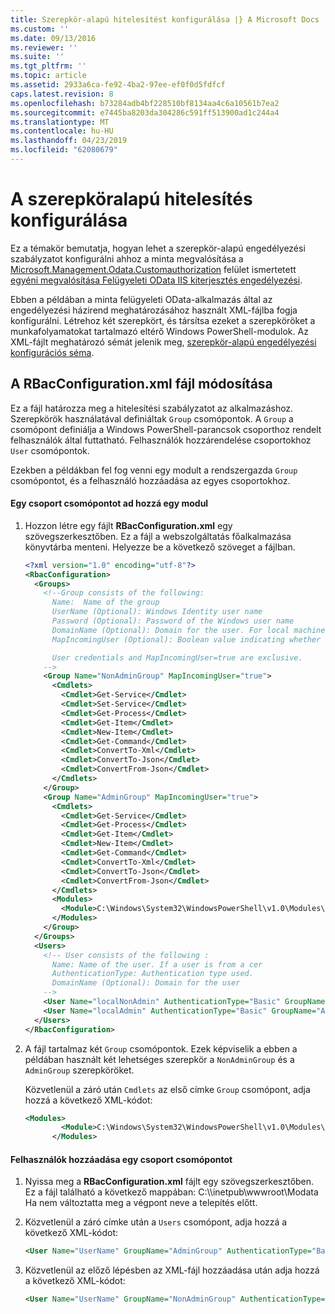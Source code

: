 ```yaml
---
title: Szerepkör-alapú hitelesítést konfigurálása |} A Microsoft Docs
ms.custom: ''
ms.date: 09/13/2016
ms.reviewer: ''
ms.suite: ''
ms.tgt_pltfrm: ''
ms.topic: article
ms.assetid: 2933a6ca-fe92-4ba2-97ee-ef0f0d5fdfcf
caps.latest.revision: 8
ms.openlocfilehash: b73284adb4bf228510bf8134aa4c6a10561b7ea2
ms.sourcegitcommit: e7445ba8203da304286c591ff513900ad1c244a4
ms.translationtype: MT
ms.contentlocale: hu-HU
ms.lasthandoff: 04/23/2019
ms.locfileid: "62080679"
---
```

# <a name="configuring-role-based-authorization"></a>A szerepköralapú hitelesítés konfigurálása

Ez a témakör bemutatja, hogyan lehet a szerepkör-alapú engedélyezési szabályzatot konfigurálni ahhoz a minta megvalósítása a [Microsoft.Management.Odata.Customauthorization](/dotnet/api/Microsoft.Management.Odata.CustomAuthorization) felület ismertetett [egyéni megvalósítása Felügyeleti OData IIS kiterjesztés engedélyezési](./implementing-custom-authorization-for-a-management-odata-web-service.md).

Ebben a példában a minta felügyeleti OData-alkalmazás által az engedélyezési házirend meghatározásához használt XML-fájlba fogja konfigurálni. Létrehoz két szerepkört, és társítsa ezeket a szerepköröket a munkafolyamatokat tartalmazó eltérő Windows PowerShell-modulok. Az XML-fájlt meghatározó sémát jelenik meg, [szerepkör-alapú engedélyezési konfigurációs séma](./role-based-authorization-configuration-schema.md).

## <a name="modifying-the-rbacconfigurationxml-file"></a>A RBacConfiguration.xml fájl módosítása

Ez a fájl határozza meg a hitelesítési szabályzatot az alkalmazáshoz. Szerepkörök használatával definiáltak `Group` csomópontok. A `Group` a csomópont definiálja a Windows PowerShell-parancsok csoporthoz rendelt felhasználók által futtatható. Felhasználók hozzárendelése csoportokhoz `User` csomópontok.

Ezekben a példákban fel fog venni egy modult a rendszergazda `Group` csomópontot, és a felhasználó hozzáadása az egyes csoportokhoz.

#### <a name="adding-a-module-to-a-group-node"></a>Egy csoport csomópontot ad hozzá egy modul

1. Hozzon létre egy fájlt **RBacConfiguration.xml** egy szövegszerkesztőben. Ez a fájl a webszolgáltatás főalkalmazása könyvtárba menteni. Helyezze be a következő szöveget a fájlban.

   ```xml
   <?xml version="1.0" encoding="utf-8"?>
   <RbacConfiguration>
     <Groups>
       <!--Group consists of the following:
         Name:  Name of the group
         UserName (Optional): Windows Identity user name
         Password (Optional): Password of the Windows user name
         DomainName (Optional): Domain for the user. For local machine account either do not include them or give the machine name. Do not give empty string
         MapIncomingUser (Optional): Boolean value indicating whether to execute cmdlet in the context of network client.

         User credentials and MapIncomingUser=true are exclusive.
       -->
       <Group Name="NonAdminGroup" MapIncomingUser="true">
         <Cmdlets>
           <Cmdlet>Get-Service</Cmdlet>
           <Cmdlet>Set-Service</Cmdlet>
           <Cmdlet>Get-Process</Cmdlet>
           <Cmdlet>Get-Item</Cmdlet>
           <Cmdlet>New-Item</Cmdlet>
           <Cmdlet>Get-Command</Cmdlet>
           <Cmdlet>ConvertTo-Xml</Cmdlet>
           <Cmdlet>ConvertTo-Json</Cmdlet>
           <Cmdlet>ConvertFrom-Json</Cmdlet>
         </Cmdlets>
       </Group>
       <Group Name="AdminGroup" MapIncomingUser="true">
         <Cmdlets>
           <Cmdlet>Get-Service</Cmdlet>
           <Cmdlet>Get-Process</Cmdlet>
           <Cmdlet>Get-Item</Cmdlet>
           <Cmdlet>New-Item</Cmdlet>
           <Cmdlet>Get-Command</Cmdlet>
           <Cmdlet>ConvertTo-Xml</Cmdlet>
           <Cmdlet>ConvertTo-Json</Cmdlet>
           <Cmdlet>ConvertFrom-Json</Cmdlet>
         </Cmdlets>
         <Modules>
           <Module>C:\Windows\System32\WindowsPowerShell\v1.0\Modules\ServerManager\ServerManager.psd1</Module>
         </Modules>
       </Group>
     </Groups>
     <Users>
       <!-- User consists of the following :
         Name: Name of the user. If a user is from a cer
         AuthenticationType: Authentication type used.
         DomainName (Optional): Domain for the user
       -->
       <User Name="localNonAdmin" AuthenticationType="Basic" GroupName="NonAdminGroup" />
       <User Name="localAdmin" AuthenticationType="Basic" GroupName="AdminGroup" />
     </Users>
   </RbacConfiguration>
   ```

2. A fájl tartalmaz két `Group` csomópontok. Ezek képviselik a ebben a példában használt két lehetséges szerepkör a `NonAdminGroup` és a `AdminGroup` szerepköröket.

   Közvetlenül a záró után `Cmdlets` az első címke `Group` csomópont, adja hozzá a következő XML-kódot:

   ```xml
   <Modules>
           <Module>C:\Windows\System32\WindowsPowerShell\v1.0\Modules\ServerManager\ServerManager.psd1</Module>
         </Modules>
   ```

#### <a name="adding-a-user-to-a-group-node"></a>Felhasználók hozzáadása egy csoport csomópontot

1. Nyissa meg a **RBacConfiguration.xml** fájlt egy szövegszerkesztőben. Ez a fájl található a következő mappában: C:\\\inetpub\wwwroot\Modata Ha nem változtatta meg a végpont neve a telepítés előtt.

2. Közvetlenül a záró címke után a `Users` csomópont, adja hozzá a következő XML-kódot:

   ```xml
   <User Name="UserName" GroupName="AdminGroup" AuthenticationType="Basic" DomainName="DomainName"/>
   ```

3. Közvetlenül az előző lépésben az XML-fájl hozzáadása után adja hozzá a következő XML-kódot:

   ```xml
   <User Name="UserName" GroupName="NonAdminGroup" AuthenticationType="Basic" DomainName="DomainName"/>
   ```